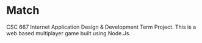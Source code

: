 # Match
CSC 667 Internet Application Design & Development Term Project. This is a web based multiplayer game built using Node.Js.
